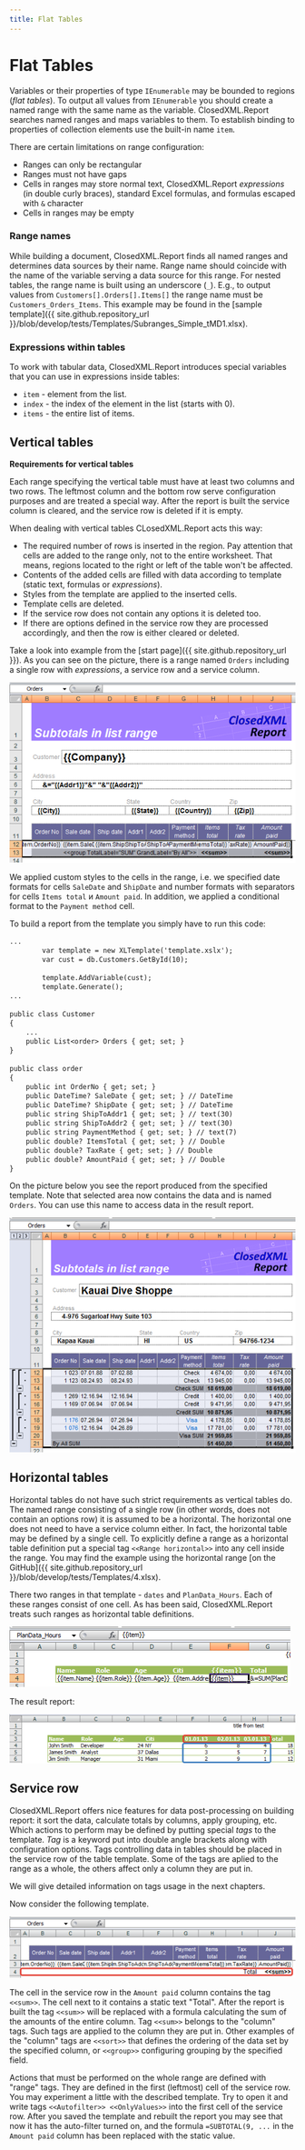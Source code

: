```yaml
---
title: Flat Tables
---
```


# Flat Tables

Variables or their properties of type `IEnumerable` may be bounded to regions (_flat tables_). To output all values from `IEnumerable` you should create a named range with the same name as the variable. ClosedXML.Report searches named ranges and maps variables to them. To establish binding to properties of collection elements use the built-in name `item`.

There are certain limitations on range configuration:
* Ranges can only be rectangular
* Ranges must not have gaps
* Cells in ranges may store normal text, ClosedXML.Report _expressions_ (in double curly braces), standard Excel formulas, and formulas escaped with `&` character
* Cells in ranges may be empty


<a name="Range-names"></a>
### Range names

While building a document, ClosedXML.Report finds all named ranges and determines data sources by their name. Range name should coincide with the name of the variable serving a data source for this range. For nested tables, the range name is built using an underscore (`_`). E.g., to output values from `Customers[].Orders[].Items[]` the range name must be `Customers_Orders_Items`. This example may be found in the [sample template]({{ site.github.repository_url }}/blob/develop/tests/Templates/Subranges_Simple_tMD1.xlsx).

<a name="Expressions-within-tables"></a>
### Expressions within tables
To work with tabular data, ClosedXML.Report introduces special variables that you can use in expressions inside tables:
* `item` - element from the list.
* `index` - the index of the element in the list (starts with 0).
* `items` - the entire list of items.

<a name="Vertical-tables"></a>
## Vertical tables

**Requirements for vertical tables**

Each range specifying the vertical table must have at least two columns and two rows. The leftmost column and the bottom row serve configuration purposes and are treated a special way. After the report is built the service column is cleared, and the service row is deleted if it is empty.

When dealing with vertical tables CLosedXML.Report acts this way:
* The required number of rows is inserted in the region. Pay attention that cells are added to the range only, not to the entire worksheet. That means, regions located to the right or left of the table won't be affected.
* Contents of the added cells are filled with data according to template (static text, formulas or _expressions_).
* Styles from the template are applied to the inserted cells.
* Template cells are deleted.
* If the service row does not contain any options it is deleted too.
* If there are options defined in the service row they are processed accordingly, and then the row is either cleared or deleted.

Take a look into example from the [start page]({{ site.github.repository_url }}). As you can see on the picture, there is a range named `Orders` including a single row with _expressions_, a service row and a service column.

![template](../../images/flat-tables-01.png)

We applied custom styles to the cells in the range, i.e. we specified date formats for cells `SaleDate` and `ShipDate` and number formats with separators for cells `Items total` и `Amount paid`. In addition, we applied a conditional format to the `Payment method` cell.

To build a report from the template you simply have to run this code:
```
...
        var template = new XLTemplate('template.xslx');
        var cust = db.Customers.GetById(10);

        template.AddVariable(cust);
        template.Generate();
...

public class Customer
{
    ...
    public List<order> Orders { get; set; }
}

public class order
{
	public int OrderNo { get; set; } 
	public DateTime? SaleDate { get; set; } // DateTime
	public DateTime? ShipDate { get; set; } // DateTime
	public string ShipToAddr1 { get; set; } // text(30)
	public string ShipToAddr2 { get; set; } // text(30)
	public string PaymentMethod { get; set; } // text(7)
	public double? ItemsTotal { get; set; } // Double
	public double? TaxRate { get; set; } // Double
	public double? AmountPaid { get; set; } // Double
}
```

On the picture below you see the report produced from the specified template. Note that selected area now contains the data and is named `Orders`. You can use this name to access data in the result report.

![result](../../images/flat-tables-02.png)

<a name="Horizontal-tables"></a>
## Horizontal tables

Horizontal tables do not have such strict requirements as vertical tables do. The named range consisting of a single row (in other words, does not contain an options row) it is assumed to be a horizontal. The horizontal one does not need to have a service column either. In fact, the horizontal table may be defined by a single cell. To explicitly define a range as a horizontal table definition put a special tag `<<Range horizontal>>` into any cell inside the range. You may find the example using the horizontal range [on the GitHub]({{ site.github.repository_url }}/blob/develop/tests/Templates/4.xlsx).

There two ranges in that template - `dates` and `PlanData_Hours`. Each of these ranges consist of one cell. As has been said, ClosedXML.Report treats such ranges as horizontal table definitions.

![horizontal template](../../images/flat-tables-03.png)

The result report:

![horizontal result](../../images/flat-tables-04.png)


<a name="Service-row"></a>
## Service row

ClosedXML.Report offers nice features for data post-processing on building report: it sort the data, calculate totals by columns, apply grouping, etc. Which actions to perform may be defined by putting special _tags_ to the template. _Tag_ is a keyword put into double angle brackets along with configuration options. Tags controlling data in tables should be placed in the service row of the table template. Some of the tags are aplied to the range as a whole, the others affect only a column they are put in.

We will give detailed information on tags usage in the next chapters.

Now consider the following template. 

![simple template](../../images/flat-tables-05.png)

The cell in the service row in the `Amount paid` column contains the tag `<<sum>>`. The cell next to it contains a static text "Total". After the report is built the tag `<<sum>>` will be replaced with a formula calculating the sum of the amounts of the entire column. Tag `<<sum>>` belongs to the "column" tags. Such tags are applied to the column they are put in. Other examples of the "column" tags are `<<sort>>` that defines the ordering of the data set by the specified column, or `<<group>>` configuring grouping by the specified field.

Actions that must be performed on the whole range are defined with "range" tags. They are defined in the first (leftmost) cell of the service row. You may experiment a little with the described template. Try to open it and write tags `<<Autofilter>> <<OnlyValues>>` into the first cell of the service row. After you saved the template and rebuilt the report you may see that now it has the auto-filter turned on, and the formula `=SUBTOTAL(9, ...` in the `Amount paid` column has been replaced with the static value.
